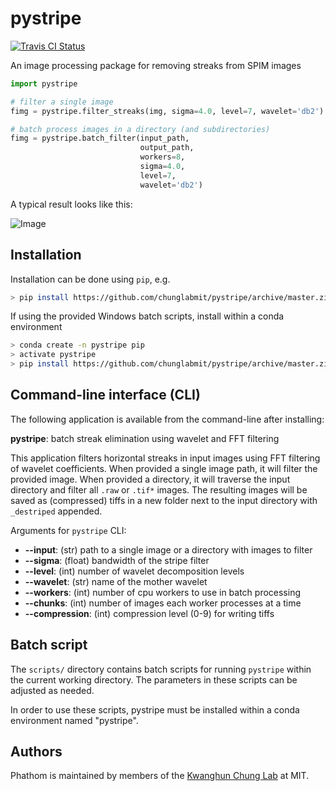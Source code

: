 # pystripe

[![Travis CI Status](https://travis-ci.org/chunglabmit/pystripe.svg?branch=master)](https://travis-ci.org/chunglabmit/phathom)

An image processing package for removing streaks from SPIM images

```python
import pystripe

# filter a single image
fimg = pystripe.filter_streaks(img, sigma=4.0, level=7, wavelet='db2')

# batch process images in a directory (and subdirectories)
fimg = pystripe.batch_filter(input_path, 
                             output_path,
                             workers=8, 
                             sigma=4.0, 
                             level=7, 
                             wavelet='db2')
```

A typical result looks like this:

![Image](./demo/result.png?raw=true)

## Installation

Installation can be done using `pip`, e.g.

```bash
> pip install https://github.com/chunglabmit/pystripe/archive/master.zip --process-dependency-links --allow-external tsv
```

If using the provided Windows batch scripts, install within a conda environment
```bash
> conda create -n pystripe pip
> activate pystripe
> pip install https://github.com/chunglabmit/pystripe/archive/master.zip --process-dependency-links --allow-external tsv
```

## Command-line interface (CLI)

The following application is available from the command-line
after installing:

**pystripe**: batch streak elimination using wavelet and FFT filtering

This application filters horizontal streaks in input images using FFT filtering
of wavelet coefficients. When provided a single image path, it will filter the
provided image. When provided a directory, it will traverse the input directory
and filter all `.raw` or `.tif*` images. The resulting images will be saved
as (compressed) tiffs in a new folder next to the input directory with `_destriped`
appended.

Arguments for `pystripe` CLI:

* **--input**: (str) path to a single image or a directory with images to filter
* **--sigma**: (float) bandwidth of the stripe filter
* **--level**: (int) number of wavelet decomposition levels
* **--wavelet**: (str) name of the mother wavelet
* **--workers**: (int) number of cpu workers to use in batch processing
* **--chunks**: (int) number of images each worker processes at a time
* **--compression**: (int) compression level (0-9) for writing tiffs

## Batch script

The `scripts/` directory contains batch scripts for running `pystripe` within the
current working directory. The parameters in these scripts can be adjusted as needed.

In order to use these scripts, pystripe must be installed within a conda environment
named "pystripe".

## Authors
Phathom is maintained by members of the [Kwanghun Chung Lab](http://www.chunglab.org/) at MIT.
